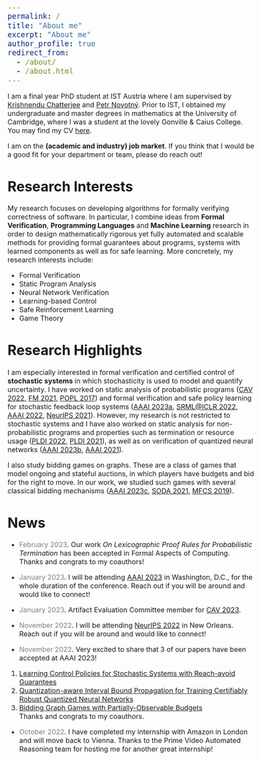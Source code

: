 ```yaml
---
permalink: /
title: "About me"
excerpt: "About me"
author_profile: true
redirect_from: 
  - /about/
  - /about.html
---
```


<style type="text/css">

body, td {
   font-size: 16px;
}
code.r{
  font-size: 20px;
}
pre {
  font-size: 20px
}
</style>

I am a final year PhD student at IST Austria where I am supervised by [Krishnendu Chatterjee](https://pub.ist.ac.at/~kchatterjee/) and [Petr Novotný](https://www.fi.muni.cz/~xnovot18/). Prior to IST, I obtained my undergraduate and master degrees in mathematics at the University of Cambridge, where I was a student at the lovely Gonville & Caius College. You may find my CV  [here](CV_Zikelic.pdf).

I am on the **(academic and industry) job market**. If you think that I would be a good fit for your department or team, please do reach out!

<!--My research focuses on developing algorithms for formally verifying correctness of software and for control with safety guarantees. Software is used in virtually all aspects of everyday life, and software systems are becoming ever more complex. Due to this high complexity, automated approaches are necessary to check that software is correct. Another domain in which formal guarantees are critical are systems with learned components. Recent years have seen tremendous success of machine learning and there is a natural aspiration to use machine learning in safety-critical applications such as autonomous driving or healthcare. Being able to provide formal safety guarantees in such systems is fundamental, since unsafe behavior can lead to catastrophic consequences.-->

# Research Interests

My research focuses on developing algorithms for formally verifying correctness of software. In particular, I combine ideas from **Formal Verification**, **Programming Languages** and **Machine Learning** research in order to design mathematically rigorous yet fully automated and scalable methods for providing formal guarantees about programs, systems with learned components as well as for safe learning. More concretely, my research interests include:
- Formal Verification
- Static Program Analysis
- Neural Network Verification
- Learning-based Control
- Safe Reinforcement Learning
- Game Theory

# Research Highlights

I am especially interested in formal verification and certified control of **stochastic systems** in which stochasticity is used to model and quantify uncertainty. I have worked on static analysis of probabilistic programs ([CAV 2022](https://link.springer.com/chapter/10.1007/978-3-031-13185-1_4), [FM 2021](https://link.springer.com/chapter/10.1007/978-3-030-90870-6_33), [POPL 2017](https://dl.acm.org/doi/10.1145/3009837.3009873)) and formal verification and safe policy learning for stochastic feedback loop systems ([AAAI 2023a](https://arxiv.org/abs/2210.05308), [SRML@ICLR 2022](https://arxiv.org/abs/2205.11991), [AAAI 2022](https://arxiv.org/abs/2112.09495), [NeurIPS 2021](https://proceedings.neurips.cc/paper/2021/hash/544defa9fddff50c53b71c43e0da72be-Abstract.html)). However, my research is not restricted to stochastic systems and I have also worked on static analysis for non-probabilistic programs and properties such as termination or resource usage ([PLDI 2022](https://dl.acm.org/doi/abs/10.1145/3519939.3523435), [PLDI 2021](https://dl.acm.org/doi/10.1145/3453483.3454093)), as well as on verification of quantized neural networks ([AAAI 2023b](https://arxiv.org/abs/2211.16187), [AAAI 2021](https://ojs.aaai.org/index.php/AAAI/article/view/16496)).

I also study bidding games on graphs. These are a class of games that model ongoing and stateful auctions, in which players have budgets and bid for the right to move. In our work, we studied such games with several classical bidding mechanisms ([AAAI 2023c](https://arxiv.org/abs/2211.13626), [SODA 2021](https://epubs.siam.org/doi/10.1137/1.9781611976465.38), [MFCS 2019](https://drops.dagstuhl.de/opus/volltexte/2019/10955/)).

# News

* <span style="color:grey">February 2023</span>\. Our work *On Lexicographic Proof Rules for Probabilistic Termination* has been accepted in Formal Aspects of Computing. Thanks and congrats to my coauthors!

* <span style="color:grey">January 2023</span>\. I will be attending [AAAI 2023](https://aaai.org/Conferences/AAAI-23/) in Washington, D.C., for the whole duration of the conference. Reach out if you will be around and would like to connect!

* <span style="color:grey">January 2023</span>\. Artifact Evaluation Committee member for [CAV 2023](http://www.i-cav.org/2023/organisation/).

* <span style="color:grey">November 2022</span>\. I will be attending [NeurIPS 2022](https://nips.cc/) in New Orleans. Reach out if you will be around and would like to connect!

* <span style="color:grey">November 2022</span>\. Very excited to share that 3 of our papers have been accepted at AAAI 2023! <br/>
1. [Learning Control Policies for Stochastic Systems with Reach-avoid Guarantees](https://arxiv.org/abs/2210.05308) <br/>
2. [Quantization-aware Interval Bound Propagation for Training Certifiably Robust Quantized Neural Networks](https://arxiv.org/abs/2211.16187) <br/>
3. [Bidding Graph Games with Partially-Observable Budgets](https://arxiv.org/abs/2211.13626) <br/>
Thanks and congrats to my coauthors.

* <span style="color:grey">October 2022</span>\. I have completed my internship with Amazon in London and will move back to Vienna. Thanks to the Prime Video Automated Reasoning team for hosting me for another great internship!